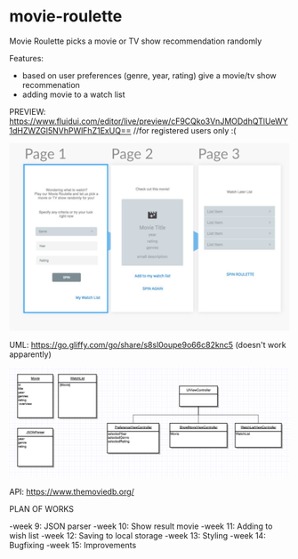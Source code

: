 # movie-roulette
Movie Roulette picks a movie or TV show recommendation randomly

Features: 
  - based on user preferences (genre, year, rating) give a movie/tv show recommenation
  - adding movie to a watch list

PREVIEW: 
https://www.fluidui.com/editor/live/preview/cF9CQko3VnJMODdhQTlUeWY1dHZWZGl5NVhPWlFhZ1ExUQ==
//for registered users only :(

![alt text](https://github.com/amusinger/movie-roulette/blob/master/preview.png)

UML: https://go.gliffy.com/go/share/s8sl0oupe9o66c82knc5 (doesn't work apparently)

![alt text](https://github.com/amusinger/movie-roulette/blob/master/uml-v1.png)

API: https://www.themoviedb.org/ 


PLAN OF WORKS

-week 9: JSON parser
-week 10: Show result movie
-week 11: Adding to wish list
-week 12: Saving to local storage
-week 13: Styling
-week 14: Bugfixing
-week 15: Improvements
